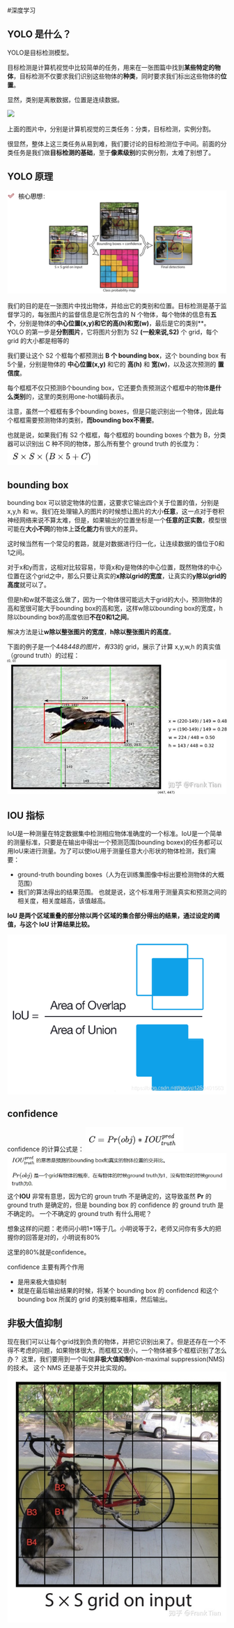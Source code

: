 #深度学习 

## YOLO 是什么？

YOLO是目标检测模型。

目标检测是计算机视觉中比较简单的任务，用来在一张图篇中找到**某些特定的物体**，目标检测不仅要求我们识别这些物体的**种类**，同时要求我们标出这些物体的**位置**。

显然，类别是离散数据，位置是连续数据。

![](https://pic1.zhimg.com/v2-88ca6ec106e7647a0390ad3d93625444_b.jpg)

上面的图片中，分别是计算机视觉的三类任务：分类，目标检测，实例分割。

很显然，整体上这三类任务从易到难，我们要讨论的目标检测位于中间。前面的分类任务是我们做**目标检测的基础**，至于**像素级别**的实例分割，太难了别想了。

## YOLO 原理

![](YOLO/YOLO核心思想.png)

我们的目的是在一张图片中找出物体，并给出它的类别和位置。目标检测是基于监督学习的，每张图片的监督信息是它所包含的 N 个物体，每个物体的信息有**五个**，分别是物体的**中心位置(x,y)**和它的**高(h)**和**宽(w)**，最后是它的类别**。
YOLO 的第一步是**分割图片**，它将图片分割为 S2 **(一般来说,S2)** 个 grid，每个 grid 的大小都是相等的

我们要让这个 S2 个框每个都预测出 **B 个 bounding box**，这个 bounding box 有5个量，分别是物体的 **中心位置(x,y)** 和它的 **高(h)** 和 **宽(w)**，以及这次预测的 **置信度**。

每个框框不仅只预测B个bounding box，它还要负责预测这个框框中的物体**是什么类别**的，这里的类别用one-hot编码表示。

注意，虽然一个框框有多个bounding boxes，但是只能识别出一个物体，因此每个框框需要预测物体的类别，**而bounding box不需要**。

也就是说，如果我们有 S2 个框框，每个框框的 bounding boxes 个数为 B，分类器可以识别出 C 种不同的物体，那么所有整个 ground truth 的长度为：![](YOLO/ground%20truth长度计算公式.png)
## bounding box

bounding box 可以锁定物体的位置，这要求它输出四个关于位置的值，分别是 x,y,h 和 w。我们在处理输入的图片的时候想让图片的大小**任意**，这一点对于卷积神经网络来说不算太难，但是，如果输出的位置坐标是一个**任意的正实数**，模型很可能在**大小不同**的物体上**泛化能力**有很大的差异。

这时候当然有一个常见的套路，就是对数据进行归一化，让连续数据的值位于0和1之间。

对于x和y而言，这相对比较容易，毕竟x和y是物体的中心位置，既然物体的中心位置在这个grid之中，那么只要让真实的**x除以grid的宽度**，让真实的**y除以grid的高度**就可以了。

但是h和w就不能这么做了，因为一个物体很可能远大于grid的大小，预测物体的高和宽很可能大于bounding box的高和宽，这样w除以bounding box的宽度，h除以bounding box的高度依旧**不在0和1之间**。

解决方法是让**w除以整张图片的宽度**，**h除以整张图片的高度**。

下面的例子是一个448*448的图片，有3*3的 grid，展示了计算 x,y,w,h 的真实值（ground truth）的过程：![](YOLO/bounding%20box%20example1.jpg)


## IOU 指标

IoU是一种测量在特定数据集中检测相应物体准确度的一个标准。IoU是一个简单的测量标准，只要是在输出中得出一个预测范围(bounding boxex)的任务都可以用IoU来进行测量。为了可以使IoU用于测量任意大小形状的物体检测，我们需要：

* ground-truth bounding boxes（人为在训练集图像中标出要检测物体的大概范围）
* 我们的算法得出的结果范围。
也就是说，这个标准用于测量真实和预测之间的相关度，相关度越高，该值越高。

**IoU 是两个区域重叠的部分除以两个区域的集合部分得出的结果，通过设定的阈值，与这个 IoU 计算结果比较。**

![](YOLO/IOU计算方法.png)


## confidence
confidence 的计算公式是：
![](YOLO/confidence计算公式.png)
![](YOLO/confidence计算公式解释.png)
这个**IOU** 非常有意思，因为它的 groun truth 不是确定的，这导致虽然 **Pr** 的 ground truth 是确定的，但是 bounding box 的 confidence 的 ground truth 是不确定的。
一个不确定的 ground truth 有什么用呢？

想象这样的问题：老师问小明1+1等于几。小明说等于2，老师又问你有多大的把握你的回答是对的，小明说有80%

这里的80%就是confidence。

confidence 主要有两个作用
* 是用来极大值抑制
* 就是在最后输出结果的时候，将某个 bounding box 的 confidencd 和这个 bounding box 所属的 grid 的类别概率相乘，然后输出。
## 非极大值抑制

现在我们可以让每个grid找到负责的物体，并把它识别出来了。但是还存在一个不得不考虑的问题，如果物体很大，而框框又很小，一个物体被多个框框识别了怎么办？
这里，我们要用到一个叫做**非极大值抑制**Non-maximal suppression(NMS)的技术。
这个 NMS 还是基于交并比实现的。
![](YOLO/NMS1.jpg)
